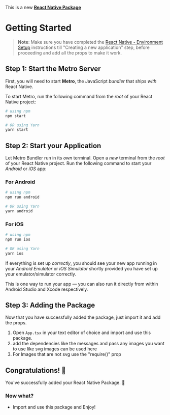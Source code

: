 This is a new [**React Native Package**](https://reactnative.dev/docs/libraries)

# Getting Started

> **Note**: Make sure you have completed the [React Native - Environment Setup](https://reactnative.dev/docs/environment-setup) instructions till "Creating a new application" step, before proceeding and add all the props to make it work.

## Step 1: Start the Metro Server

First, you will need to start **Metro**, the JavaScript _bundler_ that ships _with_ React Native.

To start Metro, run the following command from the _root_ of your React Native project:

```bash
# using npm
npm start

# OR using Yarn
yarn start
```

## Step 2: Start your Application

Let Metro Bundler run in its _own_ terminal. Open a _new_ terminal from the _root_ of your React Native project. Run the following command to start your _Android_ or _iOS_ app:

### For Android

```bash
# using npm
npm run android

# OR using Yarn
yarn android
```

### For iOS

```bash
# using npm
npm run ios

# OR using Yarn
yarn ios
```

If everything is set up _correctly_, you should see your new app running in your _Android Emulator_ or _iOS Simulator_ shortly provided you have set up your emulator/simulator correctly.

This is one way to run your app — you can also run it directly from within Android Studio and Xcode respectively.

## Step 3: Adding the Package

Now that you have successfully added the package, just import it and add the props.

1. Open `App.tsx` in your text editor of choice and import and use this package.
2. add the dependencies like the messages and pass any images you want to use like svg images can be used here
3. For Images that are not svg use the "require()" prop

## Congratulations! :tada:

You've successfully added your React Native Package. :partying_face:

### Now what?

- Import and use this package and Enjoy!

